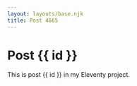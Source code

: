 ```yaml
---
layout: layouts/base.njk
title: Post 4665
---
```


# Post {{ id }}

This is post {{ id }} in my Eleventy project.
